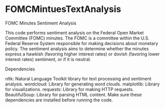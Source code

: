 # FOMCMintuesTextAnalysis
FOMC Minutes Sentiment Analysis

This code performs sentiment analysis on the Federal Open Market Committee (FOMC) minutes. The FOMC is a committee within the U.S. Federal Reserve System responsible for making decisions about monetary policy. The sentiment analysis aims to determine whether the minutes express a hawkish (favoring higher interest rates) or dovish (favoring lower interest rates) sentiment, or if it is neutral.

Dependencies

nltk: Natural Language Toolkit library for text processing and sentiment analysis.
wordcloud: Library for generating word clouds.
matplotlib: Library for visualizations.
requests: Library for making HTTP requests.
BeautifulSoup: Library for parsing HTML content.
Make sure these dependencies are installed before running the code.
